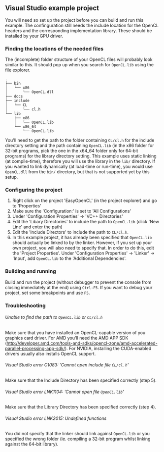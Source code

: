 ## Visual Studio example project
You will need so set up the project before you can build and run this example. The confinguration still needs the include location for the OpenCL headers and the corresponding implementation library. These should be installed by your GPU driver.

### Finding the locations of the needed files
The (incomplete) folder structure of your OpenCL files will probably look similar to this. It should pop up when you search for `OpenCL.lib` using the file explorer.
```
.
├── bin
│   └── x86
│       └── OpenCL.dll
├── docs
├── include
│   └── CL
│       └── cl.h
└── lib
    ├── x86
    │   └── OpenCL.lib
    └── x86_64
        └── OpenCL.lib
```
You'll need to get the path to the folder containing `CL/cl.h` for the include directory setting and the path containing `OpenCL.lib` (in the x86 folder for 32-bit programs, pick the one in the x64_64 folder only for 64-bit programs) for the library directory setting. This example uses static linking (at compile-time), therefore you will use the library in the `lib/` directory. If you wanted to link dynamically (at load-time or run-time), you would use `OpenCL.dll` from the `bin/` directory, but that is not supported yet by this setup.

### Configuring the project
1. Right click on the project 'EasyOpenCL' (in the project explorer) and go to 'Properties'
2. Make sure the 'Configuration:' is set to 'All Configurations'
3. Under 'Configuration Properties' -> 'VC++ Directories'
4. Edit the 'Libary Directories' to include the path to `OpenCL.lib` (click 'New Line' and enter the path)
5. Edit the 'Include Directors' to include the path to `CL/cl.h`.
6. In this example project, it has already been specified that `OpenCL.lib` should actually be linked to by the linker. However, if you set up your own project, you will also need to specify that. In order to do this, edit the 'Project Properties'. Under 'Configuration Properties' -> 'Linker' -> 'Input', add `OpenCL.lib` to the 'Additional Dependencies'.

### Building and running
Build and run the project (without debugger to prevent the console from closing immediately at the end) using `Ctrl-F5`. If you want to debug your project, set some breakpoints and use `F5`.

### Troubleshooting
######  Unable to find the path to `OpenCL.lib` or `CL/cl.h`
Make sure that you have installed an OpenCL-capable version of you graphics card driver. For AMD you'll need the AMD APP SDK (http://developer.amd.com/tools-and-sdks/opencl-zone/amd-accelerated-parallel-processing-app-sdk/). For NVIDIA, installing the CUDA-enabled drivers usually also installs OpenCL support.

######  Visual Studio error C1083: 'Cannot open include file `CL/cl.h`'
Make sure that the Include Directory has been specified correctly (step 5).

######  Visual Studio error LNK1104: 'Cannot open file `OpenCL.lib`'
Make sure that the Library Directory has been specified correctly (step 4).

######  Visual Studio error LNK2015: Undefined functions
You did not specify that the linker should link against `OpenCL.lib` or you specified the wrong folder (ie. compiling a 32-bit program whilst linking against the 64-bit library). 



